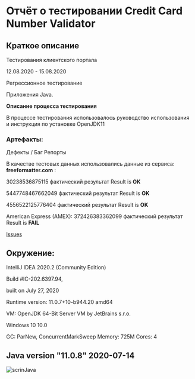 # Отчёт о тестировании Credit Card Number Validator

## Краткое описание

Тестирования клиентского портала

12.08.2020 - 15.08.2020

Регрессионное тестирование

Приложения Java.

**Описание процесса тестирования**

В процессе тестирования использовалось руководство использования и инструкция по установке OpenJDK11

### Артефакты:

Дефекты / Баг Репорты

В качестве тестовых данных использовались данные из сервиса: **freeformatter.com** :

30238536875115 фактический результат Result is **OK**

5447748467662049 фактический результат Result is **OK**

4556522125776404 фактический результат Result is **OK**

American Express (AMEX): 372426383362099 фактический результат Result is **FAIL**

[Issues](https://github.com/veronazavr/12121/issues/1)

## Oкружениe:

IntelliJ IDEA 2020.2 (Community Edition)

Build #IC-202.6397.94,

built on July 27, 2020

Runtime version: 11.0.7+10-b944.20 amd64

VM: OpenJDK 64-Bit Server VM by JetBrains s.r.o.

Windows 10 10.0

GC: ParNew, ConcurrentMarkSweep
Memory: 725M Cores: 4

## **Java version "11.0.8" 2020-07-14**

![scrinJava](https://user-images.githubusercontent.com/67536596/90444488-9a0f1100-e0e6-11ea-83eb-70d6e854da63.png)

